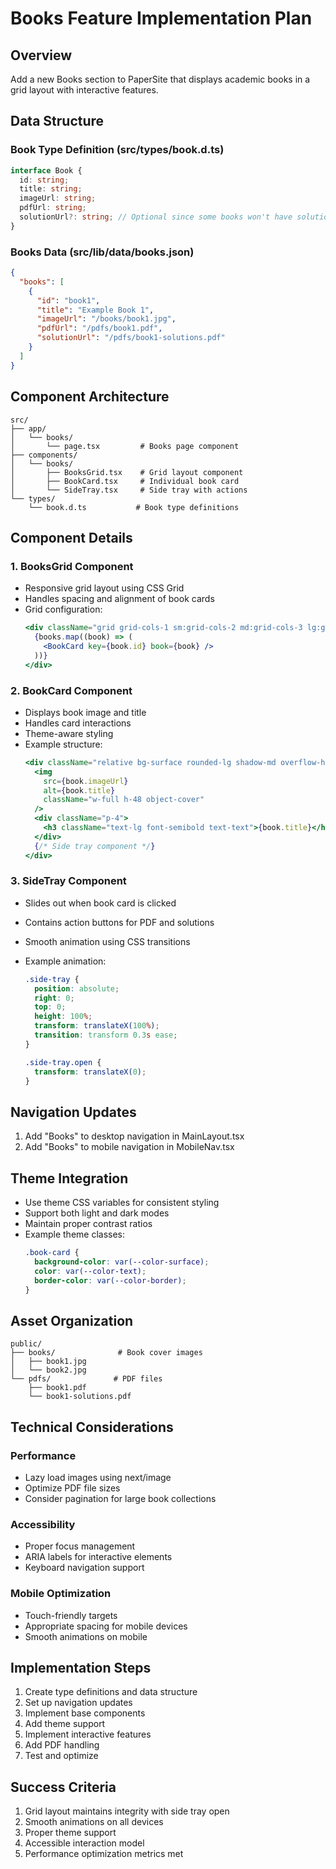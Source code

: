 # Books Feature Implementation Plan

## Overview

Add a new Books section to PaperSite that displays academic books in a grid layout with interactive features.

## Data Structure

### Book Type Definition (src/types/book.d.ts)

```typescript
interface Book {
  id: string;
  title: string;
  imageUrl: string;
  pdfUrl: string;
  solutionUrl?: string; // Optional since some books won't have solutions
}
```

### Books Data (src/lib/data/books.json)

```json
{
  "books": [
    {
      "id": "book1",
      "title": "Example Book 1",
      "imageUrl": "/books/book1.jpg",
      "pdfUrl": "/pdfs/book1.pdf",
      "solutionUrl": "/pdfs/book1-solutions.pdf"
    }
  ]
}
```

## Component Architecture

```
src/
├── app/
│   └── books/
│       └── page.tsx         # Books page component
├── components/
│   └── books/
│       ├── BooksGrid.tsx    # Grid layout component
│       ├── BookCard.tsx     # Individual book card
│       └── SideTray.tsx     # Side tray with actions
└── types/
    └── book.d.ts           # Book type definitions
```

## Component Details

### 1. BooksGrid Component

- Responsive grid layout using CSS Grid
- Handles spacing and alignment of book cards
- Grid configuration:
  ```jsx
  <div className="grid grid-cols-1 sm:grid-cols-2 md:grid-cols-3 lg:grid-cols-4 gap-6">
    {books.map((book) => (
      <BookCard key={book.id} book={book} />
    ))}
  </div>
  ```

### 2. BookCard Component

- Displays book image and title
- Handles card interactions
- Theme-aware styling
- Example structure:
  ```jsx
  <div className="relative bg-surface rounded-lg shadow-md overflow-hidden">
    <img
      src={book.imageUrl}
      alt={book.title}
      className="w-full h-48 object-cover"
    />
    <div className="p-4">
      <h3 className="text-lg font-semibold text-text">{book.title}</h3>
    </div>
    {/* Side tray component */}
  </div>
  ```

### 3. SideTray Component

- Slides out when book card is clicked
- Contains action buttons for PDF and solutions
- Smooth animation using CSS transitions
- Example animation:

  ```css
  .side-tray {
    position: absolute;
    right: 0;
    top: 0;
    height: 100%;
    transform: translateX(100%);
    transition: transform 0.3s ease;
  }

  .side-tray.open {
    transform: translateX(0);
  }
  ```

## Navigation Updates

1. Add "Books" to desktop navigation in MainLayout.tsx
2. Add "Books" to mobile navigation in MobileNav.tsx

## Theme Integration

- Use theme CSS variables for consistent styling
- Support both light and dark modes
- Maintain proper contrast ratios
- Example theme classes:
  ```css
  .book-card {
    background-color: var(--color-surface);
    color: var(--color-text);
    border-color: var(--color-border);
  }
  ```

## Asset Organization

```
public/
├── books/              # Book cover images
│   ├── book1.jpg
│   └── book2.jpg
└── pdfs/              # PDF files
    ├── book1.pdf
    └── book1-solutions.pdf
```

## Technical Considerations

### Performance

- Lazy load images using next/image
- Optimize PDF file sizes
- Consider pagination for large book collections

### Accessibility

- Proper focus management
- ARIA labels for interactive elements
- Keyboard navigation support

### Mobile Optimization

- Touch-friendly targets
- Appropriate spacing for mobile devices
- Smooth animations on mobile

## Implementation Steps

1. Create type definitions and data structure
2. Set up navigation updates
3. Implement base components
4. Add theme support
5. Implement interactive features
6. Add PDF handling
7. Test and optimize

## Success Criteria

1. Grid layout maintains integrity with side tray open
2. Smooth animations on all devices
3. Proper theme support
4. Accessible interaction model
5. Performance optimization metrics met
